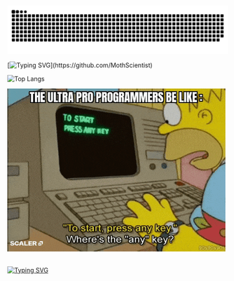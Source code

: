 <picture>
  <source media="(prefers-color-scheme: dark)" srcset="https://raw.githubusercontent.com/MothScientist/MothScientist/output/github-contribution-grid-snake-dark.svg">
  <source media="(prefers-color-scheme: light)" srcset="https://raw.githubusercontent.com/MothScientist/MothScientist/output/github-contribution-grid-snake.svg">
  <img alt="github contribution grid snake animation" src="https://raw.githubusercontent.com/MothScientist/MothScientist/output/github-contribution-grid-snake.svg">
</picture>
</br>

[![Typing SVG](https://readme-typing-svg.demolab.com?font=Fira+Code&duration=2500&pause=500&color=D309FF&vCenter=true&random=false&width=500&lines=Hi+there%2C+I%60m+Roman;Backend+dev.+(Python,+Go,+SQL);DevOps+(linux,+.sh,+Docker,+k8s))](https://github.com/MothScientist)

<!-- ![Anurag's GitHub stats](https://github-readme-stats.vercel.app/api?username=MothScientist&show_icons=true&theme=midnight-purple)</br> -->

![Top Langs](https://github-readme-stats.vercel.app/api/top-langs/?username=MothScientist&layout=compact)</br>

![GIF](any.gif)</br></br>

<a href="https://leetcode.com/Roman_AIQ/">[![Typing SVG](https://readme-typing-svg.demolab.com?font=Fira+Code&duration=1500&pause=250&color=D309FF&random=false&width=350&height=35&lines=LeetCode+link)](https://leetcode.com/Roman_AIQ/)</a></br>
